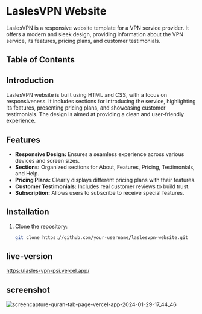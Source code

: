 # LaslesVPN Website

LaslesVPN is a responsive website template for a VPN service provider. It offers a modern and sleek design, providing information about the VPN service, its features, pricing plans, and customer testimonials.

## Table of Contents

## Introduction

LaslesVPN website is built using HTML and CSS, with a focus on responsiveness. It includes sections for introducing the service, highlighting its features, presenting pricing plans, and showcasing customer testimonials. The design is aimed at providing a clean and user-friendly experience.

## Features

- **Responsive Design:** Ensures a seamless experience across various devices and screen sizes.
- **Sections:** Organized sections for About, Features, Pricing, Testimonials, and Help.
- **Pricing Plans:** Clearly displays different pricing plans with their features.
- **Customer Testimonials:** Includes real customer reviews to build trust.
- **Subscription:** Allows users to subscribe to receive special features.

## Installation

1. Clone the repository:

   ```bash
   git clone https://github.com/your-username/laslesvpn-website.git
## live-version
https://lasles-vpn-psi.vercel.app/

## screenshot
![screencapture-quran-tab-page-vercel-app-2024-01-29-17_44_46](https://github.com/mhmodfrmwi/Lasles-Vpn/assets/151141036/3c2f69d2-2b33-4302-9a73-24652a8362cf)
